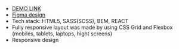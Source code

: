 - [DEMO LINK](https://AndreyMalyshev147.github.io/Kickstarter-landing-page-react/)
- [Figma design](https://www.figma.com/file/Ujp7bCFuvuJlkn8TSbQPSZ/%E2%84%9611-(kickstarter)?node-id=0%3A1)
- Tech stack: HTML5, SASS(SCSS), BEM, REACT
- Fully responsive layout was made by using CSS Grid and Flexbox (mobiles, tablets, laptops, hight screens)
- Responsive design
